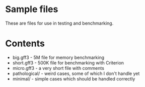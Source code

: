 # Sample files

These are files for use in testing and benchmarking.

# Contents

 * big.gff3 - 5M file for memory benchmarking
 * short.gff3 - 500K file for benchmarking with Criterion
 * micro.gff3 - a very short file with comments
 * pathological/ - weird cases, some of which I don't handle yet
 * minimal/ - simple cases which should be handled correctly
